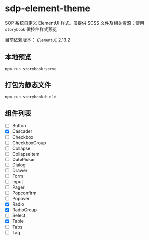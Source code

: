 # sdp-element-theme

SOP 系统自定义 ElementUI 样式。仅提供 SCSS 文件及相关资源；使用 `storybook` 做控件样式预览

目前依赖版本： `ElementUI` 2.13.2

## 本地预览

```
npm run storybook:serve
```

## 打包为静态文件

```
npm run storybook:build
```

## 组件列表

- [ ] Button
- [x] Cascader
- [ ] Checkbox
- [ ] CheckboxGroup
- [ ] Collapse
- [ ] CollapseItem
- [ ] DatePicker
- [ ] Dialog
- [ ] Drawer
- [ ] Form
- [ ] Input
- [ ] Pager
- [ ] Popconfirm
- [ ] Popover
- [x] Radio
- [x] RadioGroup
- [ ] Select
- [x] Table
- [ ] Tabs
- [ ] Tag
